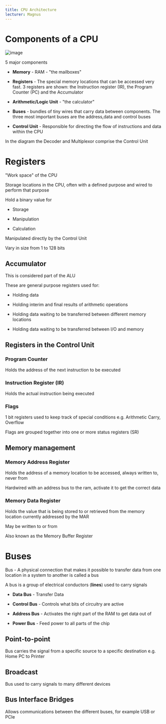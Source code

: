 ```yaml
---
title: CPU Architecture
lecturer: Magnus
---
```


# Components of a CPU

![image](/img/Year_1/CSys/DEMA/CPU_Architecture/cpu_components.webp)

5 major components

-   **Memory** - RAM - "the mailboxes"

-   **Registers** - The special memory locations that can be accessed
    very fast. 3 registers are shown: the Instruction register (IR), the
    Program Counter (PC) and the Accumulator

-   **Arithmetic/Logic Unit** - "the calculator"

-   **Buses** - bundles of tiny wires that carry data between
    components. The three most important buses are the address,data and
    control buses

-   **Control Unit** - Responsible for directing the flow of
    instructions and data within the CPU

In the diagram the Decoder and Multiplexor comprise the Control Unit

# Registers

"Work space" of the CPU

Storage locations in the CPU, often with a defined purpose and wired to
perform that purpose

Hold a binary value for

-   Storage

-   Manipulation

-   Calculation

Manipulated directly by the Control Unit

Vary in size from 1 to 128 bits

## Accumulator

This is considered part of the ALU

These are general purpose registers used for:

-   Holding data

-   Holding interim and final results of arithmetic operations

-   Holding data waiting to be transferred between different memory
    locations

-   Holding data waiting to be transferred between I/O and memory

## Registers in the Control Unit

### Program Counter

Holds the address of the next instruction to be executed

### Instruction Register (IR)

Holds the actual instruction being executed

### Flags

1 bit registers used to keep track of special conditions e.g. Arithmetic
Carry, Overflow

Flags are grouped together into one or more status registers (SR)

## Memory management

### Memory Address Register

Holds the address of a memory location to be accessed, always written
to, never from

Hardwired with an address bus to the ram, activate it to get the correct
data

### Memory Data Register

Holds the value that is being stored to or retrieved from the memory
location currently addressed by the MAR

May be written to or from

Also known as the Memory Buffer Register

# Buses

Bus - A physical connection that makes it possible to transfer data from
one location in a system to another is called a bus

A bus is a group of electrical conductors (**lines**) used to carry
signals

-   **Data Bus** - Transfer Data

-   **Control Bus** - Controls what bits of circuitry are active

-   **Address Bus** - Activates the right part of the RAM to get data
    out of

-   **Power Bus** - Feed power to all parts of the chip

## Point-to-point

Bus carries the signal from a specific source to a specific destination
e.g. Home PC to Printer

## Broadcast

Bus used to carry signals to many different devices

## Bus Interface Bridges

Allows communications between the different buses, for example USB or
PCIe

